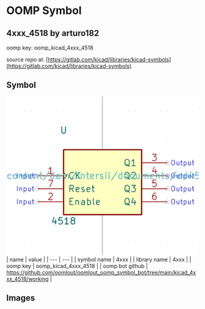 # OOMP Symbol  
## 4xxx_4518  by arturo182  
  
oomp key: oomp_kicad_4xxx_4518  
  
source repo at: [https://gitlab.com/kicad/libraries/kicad-symbols](https://gitlab.com/kicad/libraries/kicad-symbols)  
## Symbol  
  
[![working.png](working_600.png)](working.png)  
| name | value | 
| --- | --- | 
| symbol name | 4xxx | 
| library name | 4xxx | 
| oomp key | oomp_kicad_4xxx_4518 | 
| oomp bot github | https://github.com/oomlout/oomlout_oomp_symbol_bot/tree/main/kicad_4xxx_4518/working | 
## Images  
